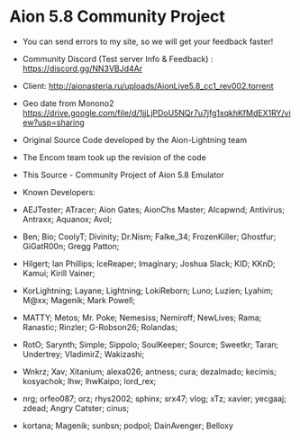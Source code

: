 # Aion 5.8 Community Project

- You can send errors to my site, so we will get your feedback faster!
- Community Discord (Test server Info & Feedback) : https://discord.gg/NN3VBJd4Ar
- Client: http://aionasteria.ru/uploads/AionLive5.8_cc1_rev002.torrent
- Geo date from Monono2 https://drive.google.com/file/d/1jjLjPDoU5NQr7u7jfg1xqkhKfMdEX1RY/view?usp=sharing
- Original Source Code developed by the Aion-Lightning team	
- The Encom team took up the revision of the code
- This Source - Community Project of Aion 5.8 Emulator
- Known Developers:

- AEJTester; ATracer; Aion Gates; AionChs Master; Alcapwnd; Antivirus; Antraxx; Aquanox; Avol;
- Ben; Bio; CoolyT; Divinity; Dr.Nism; Falke_34; FrozenKiller; Ghostfur; GiGatR00n; Gregg Patton;
- Hilgert; Ian Phillips; IceReaper; Imaginary; Joshua Slack; KID; KKnD; Kamui; Kirill Vainer;
- KorLightning; Layane; Lightning; LokiReborn; Luno; Luzien; Lyahim; M@xx; Magenik; Mark Powell;
- MATTY; Metos; Mr. Poke; Nemesiss; Nemiroff; NewLives; Rama; Ranastic; Rinzler; G-Robson26; Rolandas;
- RotO; Sarynth; Simple; Sippolo; SoulKeeper; Source; Sweetkr; Taran; Undertrey; VladimirZ; Wakizashi;
- Wnkrz; Xav; Xitanium; alexa026; antness; cura; dezalmado; kecimis; kosyachok; lhw; lhwKaipo; lord_rex;
- nrg; orfeo087; orz; rhys2002; sphinx; srx47; vlog; xTz; xavier; yecgaaj; zdead; Angry Catster; cinus;
- kortana; Magenik; sunbsn; podpol; DainAvenger; Belloxy
